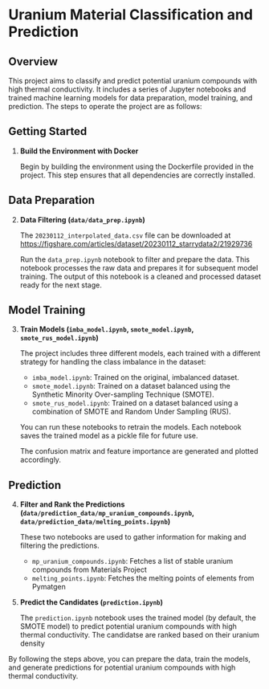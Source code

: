 # Uranium Material Classification and Prediction

## Overview

This project aims to classify and predict potential uranium compounds with high thermal conductivity. It includes a series of Jupyter notebooks and trained machine learning models for data preparation, model training, and prediction. The steps to operate the project are as follows:

## Getting Started

1. **Build the Environment with Docker**

   Begin by building the environment using the Dockerfile provided in the project. This step ensures that all dependencies are correctly installed.

## Data Preparation

2. **Data Filtering (`data/data_prep.ipynb`)**

   The `20230112_interpolated_data.csv` file can be downloaded at https://figshare.com/articles/dataset/20230112_starrydata2/21929736

   Run the `data_prep.ipynb` notebook to filter and prepare the data. This notebook processes the raw data and prepares it for subsequent model training. The output of this notebook is a cleaned and processed dataset ready for the next stage.

## Model Training

3. **Train Models (`imba_model.ipynb`, `smote_model.ipynb`, `smote_rus_model.ipynb`)**

   The project includes three different models, each trained with a different strategy for handling the class imbalance in the dataset:

   - `imba_model.ipynb`: Trained on the original, imbalanced dataset.
   - `smote_model.ipynb`: Trained on a dataset balanced using the Synthetic Minority Over-sampling Technique (SMOTE).
   - `smote_rus_model.ipynb`: Trained on a dataset balanced using a combination of SMOTE and Random Under Sampling (RUS).

   You can run these notebooks to retrain the models. Each notebook saves the trained model as a pickle file for future use.

   The confusion matrix and feature importance are generated and plotted accordingly.

## Prediction

4. **Filter and Rank the Predictions (`data/prediction_data/mp_uranium_compounds.ipynb`, `data/prediction_data/melting_points.ipynb`)**

   These two notebooks are used to gather information for making and filtering the predictions.
   - `mp_uranium_compounds.ipynb`: Fetches a list of stable uranium compounds from Materials Project
   - `melting_points.ipynb`: Fetches the melting points of elements from Pymatgen
  
6. **Predict the Candidates (`prediction.ipynb`)**

   The `prediction.ipynb` notebook uses the trained model (by default, the SMOTE model) to predict potential uranium compounds with high thermal conductivity.
   The candidatse are ranked based on their uranium density

By following the steps above, you can prepare the data, train the models, and generate predictions for potential uranium compounds with high thermal conductivity.
